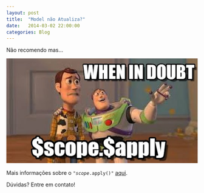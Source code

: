 ```yaml
---
layout: post
title:  "Model não Atualiza?"
date:   2014-03-02 22:00:00
categories: Blog
---
```


Não recomendo mas...

<img src="/img/posts/apply.png" />

Mais informações sobre o <code>"$scope.$apply()"</code> <a href="http://fabricioronchi.com/blog/2014/02/26/utilizando-o-o%24scope.html" target="_blank">aqui</a>.

Dúvidas? Entre em contato!
